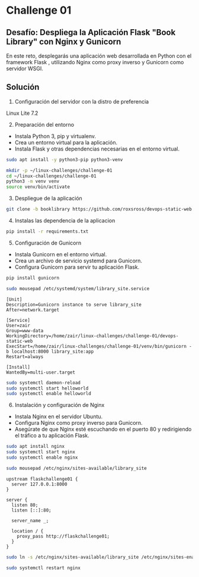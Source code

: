# Challenge 01

## Desafío: Despliega la Aplicación Flask "Book Library" con Nginx y Gunicorn

En este reto, desplegarás una aplicación web desarrollada en Python con el framework Flask , utilizando Nginx como proxy inverso y Gunicorn como servidor WSGI.

## Solución

1. Configuración del servidor con la distro de preferencia

Linux Lite 7.2

2. Preparación del entorno

- Instala Python 3, pip y virtualenv.
- Crea un entorno virtual para la aplicación.
- Instala Flask y otras dependencias necesarias en el entorno virtual.

```bash
sudo apt install -y python3-pip python3-venv
```

```bash
mkdir -p ~/linux-challenges/challenge-01
cd ~/linux-challenges/challenge-01
python3 -m venv venv
source venv/bin/activate
```

3. Despliegue de la aplicación

```bash
git clone -b booklibrary https://github.com/roxsross/devops-static-web.git
```

4. Instalas las dependencia de la aplicacion

```bash
pip install -r requirements.txt
```

5. Configuración de Gunicorn

- Instala Gunicorn en el entorno virtual.
- Crea un archivo de servicio systemd para Gunicorn.
- Configura Gunicorn para servir tu aplicación Flask.

```bash
pip install gunicorn
```

```bash
sudo mousepad /etc/systemd/system/library_site.service
```

```text
[Unit]
Description=Gunicorn instance to serve library_site
After=network.target

[Service]
User=zair
Group=www-data
WorkingDirectory=/home/zair/linux-challenges/challenge-01/devops-static-web
ExecStart=/home/zair/linux-challenges/challenge-01/venv/bin/gunicorn -b localhost:8000 library_site:app
Restart=always

[Install]
WantedBy=multi-user.target
```

```bash
sudo systemctl daemon-reload
sudo systemctl start helloworld
sudo systemctl enable helloworld
```


6. Instalación y configuración de Nginx

- Instala Nginx en el servidor Ubuntu.
- Configura Nginx como proxy inverso para Gunicorn.
- Asegúrate de que Nginx esté escuchando en el puerto 80 y redirigiendo el tráfico a tu aplicación Flask.

```bash
sudo apt install nginx
sudo systemctl start nginx
sudo systemctl enable nginx
```

```bash
sudo mousepad /etc/nginx/sites-available/library_site
```

```text
upstream flaskchallenge01 {
  server 127.0.0.1:8000
}

server {
  listen 80;
  listen [::]:80;

  server_name _;

  location / {
    proxy_pass http://flaskchallenge01;
  }
}
```

```bash
sudo ln -s /etc/nginx/sites-available/library_site /etc/nginx/sites-enabled/
```

```bash
sudo systemctl restart nginx
```